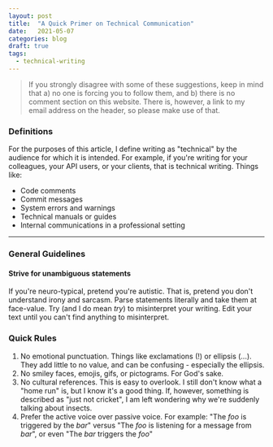 ```yaml
---
layout: post
title:  "A Quick Primer on Technical Communication"
date:   2021-05-07
categories: blog
draft: true
tags:
  - technical-writing
---
```


> If you strongly disagree with some of these suggestions, keep in mind that a) no one is forcing you to follow them,
and b) there is no comment section on this website. There is, however, a link to my email address on the header,
so please make use of that.

### Definitions

For the purposes of this article, I define writing as "technical" by the audience for which it is intended.
For example, if you're writing for your colleagues, your API users, or your clients, that is technical writing. 
Things like:

* Code comments
* Commit messages
* System errors and warnings
* Technical manuals or guides
* Internal communications in a professional setting

---

### General Guidelines

#### Strive for unambiguous statements

If you're neuro-typical, pretend you're autistic. That is, pretend you don't understand irony and sarcasm.
Parse statements literally and take them at face-value. Try (and I do mean _try_) to misinterpret your
writing. Edit your text until you can't find anything to misinterpret.


### Quick Rules

1. No emotional punctuation. Things like exclamations (!) or ellipsis (...). 
  They add little to no value, and can be confusing - especially the ellipsis.
1. No smiley faces, emojis, gifs, or pictograms. For God's sake.
1. No cultural references. This is easy to overlook. 
  I still don't know what a "home run" is, but I know it's a good thing. If, however, 
  something is described as "just not cricket", I am left wondering why we're suddenly talking about insects.
1. Prefer the active voice over passive voice. For example: 
  "The _foo_ is triggered by the _bar_" versus "The _foo_ is listening for a message from  _bar_", or even
  "The _bar_ triggers the _foo_"
